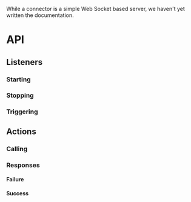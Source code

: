 While a connector is a simple Web Socket based server, we haven't yet written the documentation.

# API
## Listeners
### Starting
### Stopping
### Triggering

## Actions
### Calling
### Responses
#### Failure
#### Success
